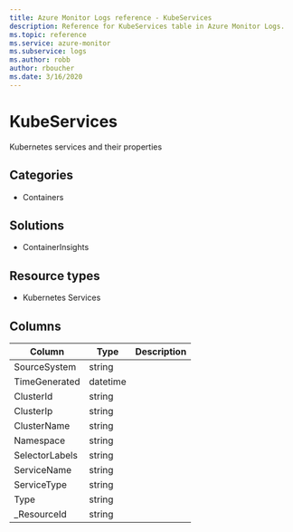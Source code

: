 ```yaml
---
title: Azure Monitor Logs reference - KubeServices
description: Reference for KubeServices table in Azure Monitor Logs.
ms.topic: reference
ms.service: azure-monitor
ms.subservice: logs
ms.author: robb
author: rboucher
ms.date: 3/16/2020
---
```


# KubeServices

 Kubernetes services and their properties

## Categories

- Containers
## Solutions

- ContainerInsights
## Resource types

- Kubernetes Services




## Columns

|Column|Type|Description|
|---|---|---|
|SourceSystem|string||
|TimeGenerated|datetime||
|ClusterId|string||
|ClusterIp|string||
|ClusterName|string||
|Namespace|string||
|SelectorLabels|string||
|ServiceName|string||
|ServiceType|string||
|Type|string||
|_ResourceId|string||
